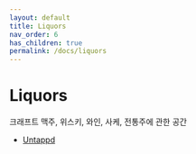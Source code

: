```yaml
---
layout: default
title: Liquors
nav_order: 6
has_children: true
permalink: /docs/liquors
---
```


# Liquors
크래프트 맥주, 위스키, 와인, 사케, 전통주에 관한 공간  
- [Untappd](https://untappd.com/user/Taek7937)  
